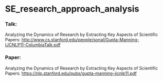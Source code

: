 # SE_research_approach_analysis

### Talk: 

Analyzing the Dynamics of Research by Extracting Key Aspects of Scientific Papers:
http://www.cs.stanford.edu/people/sonal/Gupta-Manning-IJCNLP11-ColumbiaTalk.pdf

### Paper: 

Analyzing the Dynamics of Research by Extracting Key Aspects of Scientific Papers:
https://nlp.stanford.edu/pubs/gupta-manning-ijcnlp11.pdf
